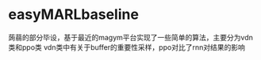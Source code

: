 # easyMARLbaseline
蒟蒻的部分毕设，基于最近的magym平台实现了一些简单的算法，主要分为vdn类和ppo类
vdn类中有关于buffer的重要性采样，ppo对比了rnn对结果的影响
